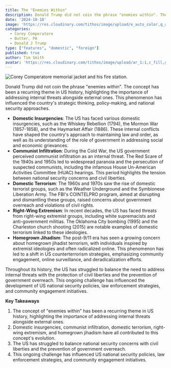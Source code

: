 ```yaml
---
title: The "Enemies Within"
description: Donald Trump did not coin the phrase "enemies within". The concept has been a recurring theme in US history, highlighting the importance of addressing internal threats alongside external ones. This phenomenon has influenced the country's strategic thinking, policy-making, and national security approaches..
date: '2024-10-18'
image: 'https://res.cloudinary.com/tithos/image/upload/e_auto_color,q_auto:eco/v1734904939/Political_Artwork_Enemies_Within_smu4ee.avif'
categories:
  - Corey Comperatore
  - Butter, PA
  - Donald J Trump
type: ["features", "domestic", "foreign"]
published: true
author: Tim Smith
avatar: 'https://res.cloudinary.com/tithos/image/upload/ar_1:1,c_fill,g_auto,q_auto:eco,r_max,w_100/v1703907649/me_f8wxaa.avif'
---
```


<script>
  import { ExternalLink, Image } from '../lib';
</script>

<Image
  src="https://res.cloudinary.com/tithos/image/upload/e_auto_color,q_auto:eco/v1734904939/Political_Artwork_Enemies_Within_smu4ee.avif"
  alt="Corey Comperatore memorial jacket and his fire station."
/>

Donald Trump did not coin the phrase "enemies within". The concept has been a recurring theme in US history, highlighting the importance of addressing internal threats alongside external ones. This phenomenon has influenced the country's strategic thinking, policy-making, and national security approaches.

* **Domestic Insurgencies**: The US has faced various domestic insurgencies, such as the Whiskey Rebellion (1794), the Mormon War (1857-1858), and the Haymarket Affair (1886). These internal conflicts have shaped the country's approach to maintaining law and order, as well as its understanding of the role of government in addressing social and economic grievances.
* **Communist Infiltration**: During the Cold War, the US government perceived communist infiltration as an internal threat. The Red Scare of the 1940s and 1950s led to widespread paranoia and the persecution of suspected communists, including the infamous House Un-American Activities Committee (HUAC) hearings. This period highlights the tension between national security concerns and civil liberties.
* **Domestic Terrorism**: The 1960s and 1970s saw the rise of domestic terrorist groups, such as the Weather Underground and the Symbionese Liberation Army. The FBI's COINTELPRO program, aimed at disrupting and dismantling these groups, raised concerns about government overreach and violations of civil rights.
* **Right-Wing Extremism**: In recent decades, the US has faced threats from right-wing extremist groups, including white supremacists and anti-government militias. The Oklahoma City bombing (1995) and the Charleston church shooting (2015) are notable examples of domestic terrorism linked to these ideologies.
* **Homegrown Jihadism**: The post-9/11 era has seen a growing concern about homegrown jihadist terrorism, with individuals inspired by extremist ideologies and often radicalized online. This phenomenon has led to a shift in US counterterrorism strategies, emphasizing community engagement, online surveillance, and deradicalization efforts.

Throughout its history, the US has struggled to balance the need to address internal threats with the protection of civil liberties and the prevention of government overreach. This ongoing challenge has influenced the development of US national security policies, law enforcement strategies, and community engagement initiatives.

**Key Takeaways**

1. The concept of "enemies within" has been a recurring theme in US history, highlighting the importance of addressing internal threats alongside external ones.
2. Domestic insurgencies, communist infiltration, domestic terrorism, right-wing extremism, and homegrown jihadism have all contributed to this concept's evolution.
3. The US has struggled to balance national security concerns with civil liberties and the prevention of government overreach.
4. This ongoing challenge has influenced US national security policies, law enforcement strategies, and community engagement initiatives.